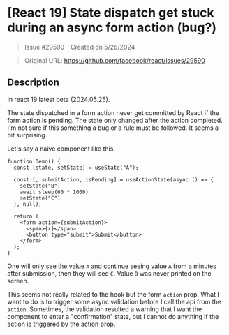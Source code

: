 # [React 19] State dispatch get stuck during an async form action (bug?)

> Issue #29590 - Created on 5/26/2024

> Original URL: https://github.com/facebook/react/issues/29590

## Description

In react 19 latest beta (2024.05.25).

The state dispatched in a form action never get committed by React if the form action is pending.  The state only changed after the action completed.  I'm not sure if this something a bug or a rule must be followed.  It seems a bit surprising.

Let's say a naive component like this.

```tsx
function Demo() {
  const [state, setState] = useState("A");

  const [, submitAction, isPending] = useActionState(async () => {
    setState("B")
    await sleep(60 * 1000)
    setState("C")
  }, null);

  return (
    <form action={submitAction}>
      <span>{x}</span>
      <button type="submit">Submit</button>
    </form>
  );
}
```

One will only see the value `A` and continue seeing value `A` from a minutes after submission, then they will see `C`.  Value `B` was never printed on the screen.

This seems not really related to the hook but the form `action` prop. What I want to do is to trigger some async validation before I call the api from the `action`.  Sometimes, the validation resulted a warning that I want the component to enter a "confirmation" state, but I cannot do anything if the action is triggered by the action prop.  
 
